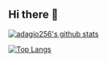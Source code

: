 ## Hi there 👋

<!--
**adagio256/adagio256** is a ✨ _special_ ✨ repository because its `README.md` (this file) appears on your GitHub profile.

Here are some ideas to get you started:

- 🔭 I’m currently working on ...
- 🌱 I’m currently learning ...
- 👯 I’m looking to collaborate on ...
- 🤔 I’m looking for help with ...
- 💬 Ask me about ...
- 📫 How to reach me: ...
- 😄 Pronouns: ...
- ⚡ Fun fact: ...
-->

[![adagio256's github stats](https://github-readme-stats-zeta-livid.vercel.app/api?username=adagio256&show_icons=true&theme=rose)](https://github.com/anuraghazra/github-readme-stats)

[![Top Langs](https://github-readme-stats-zeta-livid.vercel.app/api/top-langs/?username=adagio256&layout=compact&show_icons=true&theme=rose)](https://github.com/anuraghazra/github-readme-stats)
